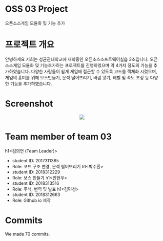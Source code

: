 # OSS 03 Project

오픈소스게임 모듈화 및 기능 추가


# 프로젝트 개요

안녕하세요 저희는 성균관대학교에 재학중인 오픈소스소프트웨어실습 3조입니다. 오픈소스게임 모듈화 및 기능추가하는 프로젝트를 진행하였으며 약 4가지 정도의 기능을 추가하였습니다. 다양한 사람들이 쉽게 게임에 접근할 수 있도록 코드를 객체화 시켰으며, 게임의 흥미를 위해 보스만들기, 운석 떨어뜨리기, 바람 넣기, 레벨 및 속도 조정 등 다양한 기능을 추가하였습니다.

# Screenshot

<p align="center">
  <img src= width="90%" />
</p>

# Team member of team 03

h1<김의연 (Team Leader)>
+ student ID: 2017311385
+ Role: 코드 구조 변경, 운석 떨어뜨리기
h1<박수환>
+ student ID: 2018312229
+ Role: 보스 만들기
h1<안현우>
+ student ID: 2018313516
+ Role: 주석, 번역 및 발표
h1<김민성>
+ student ID: 2018312663
+ Role: Github io 제작

# Commits

We made 70 commits.